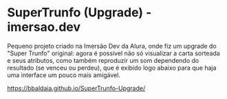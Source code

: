 # SuperTrunfo (Upgrade) - imersao.dev

Pequeno projeto criado na Imersão Dev da Alura, onde fiz um upgrade do "Super Trunfo" original: agora é possível não só visualizar a carta sorteada e seus atributos, como também reproduzir um som dependendo do resultado (se venceu ou perdeu), que é exibido logo abaixo para que haja uma interface um pouco mais amigável.

https://bbaldaia.github.io/SuperTrunfo-Upgrade/ 
